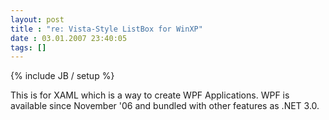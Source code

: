 ```yaml
---
layout: post
title : "re: Vista-Style ListBox for WinXP"
date : 03.01.2007 23:40:05
tags: []
---
```

{% include JB / setup %}

This is for XAML which is a way to create WPF Applications. WPF is available since November '06 and bundled with other features as .NET 3.0.
